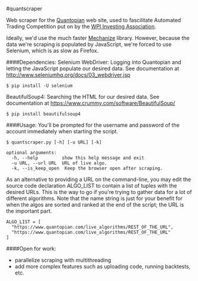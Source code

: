#quantscraper

Web scraper for the [Quantopian](https://www.quantopian.com/) web site, used to fascilitate Automated Trading Competition put on by the [WPI Investing Association](http://users.wpi.edu/~investing/).

Ideally, we'd use the much faster [Mechanize](http://wwwsearch.sourceforge.net/mechanize/) library. However, because the data we're scraping is populated by JavaScript, we're forced to use Selenium, which is as slow as Firefox.

####Dependencies:
Selenium WebDriver: Logging into Quantopian and letting the JavaScript populate our desired data. See documentation at http://www.seleniumhq.org/docs/03_webdriver.jsp

    $ pip install -U selenium
BeautifulSoup4: Searching the HTML for our desired data. See documentation at https://www.crummy.com/software/BeautifulSoup/

    $ pip install beautifulsoup4
        
####Usage: 
You'll be prompted for the username and password of the account immediately when starting the script. 
    
    $ quantscraper.py [-h] [-u URL] [-k]

    optional arguments:
      -h, --help         show this help message and exit
      -u URL, --url URL  URL of live algo.
      -k, --is_keep_open  Keep the browser open after scraping.

As an alternative to providing a URL on the command-line, you may edit the source code declaration ALGO_LIST to contain a list of tuples with the desired URLs. This is the way to go if you're trying to gather data for a lot of different algorithms. Note that the name string is just for your benefit for when the algos are sorted and ranked at the end of the script; the URL is the important part.
    
    ALGO_LIST = [
      "https://www.quantopian.com/live_algorithms/REST_OF_THE_URL",
      "https://www.quantopian.com/live_algorithms/REST_OF_THE_URL"
    ]
    
####Open for work:
* parallelize scraping with multithreading
* add more complex features such as uploading code, running backtests, etc.
 